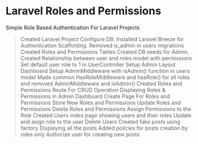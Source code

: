 # Laravel Roles and Permissions
Simple Role Based Authentication For Laravel Projects

> Created Laravel Project Configure DB.
> Installed Laravel Breeze for Authentication Scaffolding.
> Removed is_admin in users migrations
> Created Roles and Permissions Tables
> Created DB seeds for Admin, Created Relationship between user and roles model with permissions
> Set default user role to 1 in UserController
> Setup Admin Layout Dashboard 
> Setup AdminMiddleware with isAdmin() function in users model
> Made common HasRoleMiddleware and hasRole() for all roles and removed AdminMiddleware and isAdmin()
> Created Roles and Permissions Route For CRUD Operation
> Displaying Roles & Permissions in Admin Dashboard
> Create Page For Roles and Permissions
> Store New Roles and Permissions
> Update Roles and Permissions
> Delete Roles and Permissions
> Assign Permissions to the Role
> Created Users index page showing users and their roles
> Update and asign role to the user
> Delete Users
> Created fake posts using factory
> Displaying all the posts
> Added policies for posts creation by roles only
> Authorize user for creating new posts
> 